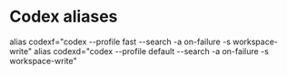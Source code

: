 # Codex aliases
alias codexf="codex --profile fast --search -a on-failure -s workspace-write"
alias codexd="codex --profile default --search -a on-failure -s workspace-write"

